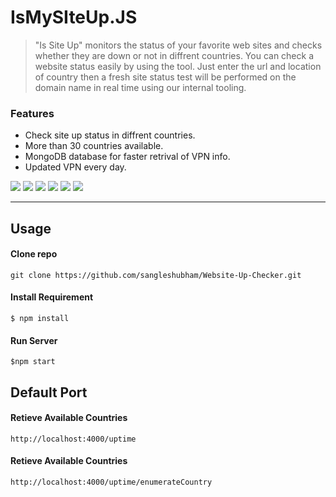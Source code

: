# IsMySIteUp.JS
> "Is Site Up" monitors the status of your favorite web sites and checks whether they are down or not in diffrent countries. You can check a website status easily by using the tool. Just enter the url and location of country then a fresh site status test will be performed on the domain name in real time using our internal tooling.

### Features

- Check site up status in diffrent countries. 
- More than 30 countries available.
- MongoDB database for faster retrival of VPN info.
- Updated VPN every day.


![](https://img.shields.io/github/stars/pandao/editor.md.svg) ![](https://img.shields.io/github/forks/pandao/editor.md.svg) ![](https://img.shields.io/github/tag/pandao/editor.md.svg) ![](https://img.shields.io/github/release/pandao/editor.md.svg) ![](https://img.shields.io/github/issues/pandao/editor.md.svg) ![](https://img.shields.io/bower/v/editor.md.svg)


-------------

## Usage

#### Clone repo

`git clone https://github.com/sangleshubham/Website-Up-Checker.git`

#### Install Requirement
`$ npm install `

#### Run Server
`$npm start`

## Default Port
#### Retieve Available Countries
`http://localhost:4000/uptime`

#### Retieve Available Countries
`http://localhost:4000/uptime/enumerateCountry`
